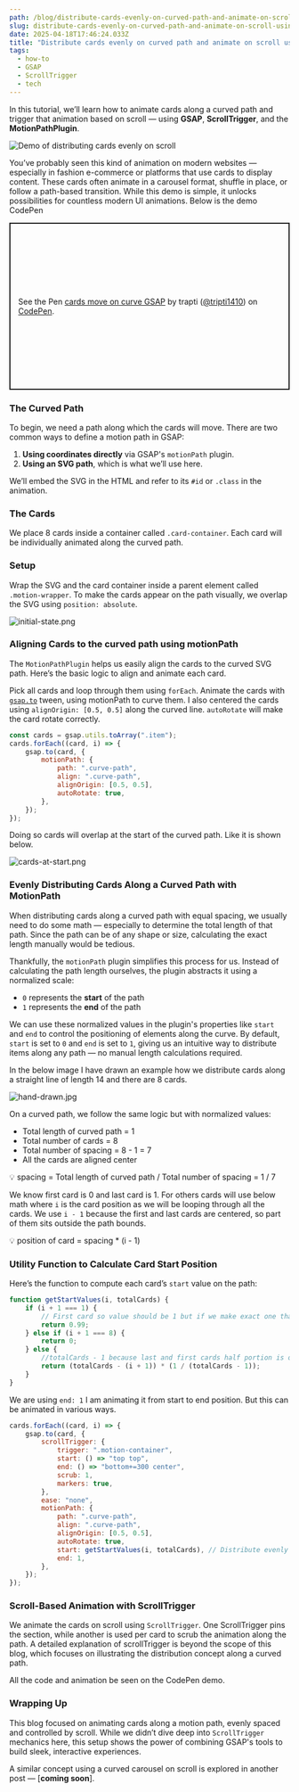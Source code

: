 ```yaml
---
path: /blog/distribute-cards-evenly-on-curved-path-and-animate-on-scroll-using-GSAP-plugins/
slug: distribute-cards-evenly-on-curved-path-and-animate-on-scroll-using-GSAP-plugins
date: 2025-04-18T17:46:24.033Z
title: "Distribute cards evenly on curved path and animate on scroll using GSAP plugins"
tags:
  - how-to
  - GSAP
  - ScrollTrigger
  - tech
---
```


In this tutorial, we’ll learn how to animate cards along a curved path and trigger that animation based on scroll — using **GSAP**, **ScrollTrigger**, and the **MotionPathPlugin**.

![Demo of distributing cards evenly on scroll](/assets/distribute-cards-evenly-on-curved-path/demo-distribute-cards-evenly.gif)

You’ve probably seen this kind of animation on modern websites — especially in fashion e-commerce or platforms that use cards to display content. These cards often animate in a carousel format, shuffle in place, or follow a path-based transition. While this demo is simple, it unlocks possibilities for countless modern UI animations. Below is the demo CodePen

<p class="codepen" data-height="300" data-slug-hash="XJWvBrY" data-pen-title="cards move on curve GSAP" data-user="tripti1410" style="height: 300px; box-sizing: border-box; display: flex; align-items: center; justify-content: center; border: 2px solid; margin: 1em 0; padding: 1em;">
  <span>See the Pen <a href="https://codepen.io/tripti1410/pen/XJWvBrY">
  cards move on curve GSAP</a> by trapti (<a href="https://codepen.io/tripti1410">@tripti1410</a>)
  on <a href="https://codepen.io">CodePen</a>.</span>
</p>
<script async src="https://public.codepenassets.com/embed/index.js"></script>

### The Curved Path

To begin, we need a path along which the cards will move. There are two common ways to define a motion path in GSAP:

1. **Using coordinates directly** via GSAP's `motionPath` plugin.
2. **Using an SVG path**, which is what we’ll use here.

We’ll embed the SVG in the HTML and refer to its `#id` or `.class` in the animation.

### The Cards

We place 8 cards inside a container called `.card-container`. Each card will be individually animated along the curved path.

### Setup

Wrap the SVG and the card container inside a parent element called `.motion-wrapper`. To make the cards appear on the path visually, we overlap the SVG using `position: absolute`.

![initial-state.png](/assets/distribute-cards-evenly-on-curved-path/initial-state.png)

### Aligning Cards to the curved path using motionPath

The `MotionPathPlugin` helps us easily align the cards to the curved SVG path. Here’s the basic logic to align and animate each card.

Pick all cards and loop through them using `forEach`. Animate the cards with [`gsap.to`](http://gsap.to) tween, using motionPath to curve them. I also centered the cards using `alignOrigin: [0.5, 0.5]` along the curved line. `autoRotate` will make the card rotate correctly.

```jsx
const cards = gsap.utils.toArray(".item");
cards.forEach((card, i) => {
	gsap.to(card, {
		motionPath: {
			path: ".curve-path",
			align: ".curve-path",
			alignOrigin: [0.5, 0.5],
			autoRotate: true,
		},
	});
});
```

Doing so cards will overlap at the start of the curved path. Like it is shown below.

![cards-at-start.png](/assets/distribute-cards-evenly-on-curved-path/cards-at-start.png)

### Evenly Distributing Cards Along a Curved Path with MotionPath

When distributing cards along a curved path with equal spacing, we usually need to do some math — especially to determine the total length of that path. Since the path can be of any shape or size, calculating the exact length manually would be tedious.

Thankfully, the `motionPath` plugin simplifies this process for us. Instead of calculating the path length ourselves, the plugin abstracts it using a normalized scale:

- `0` represents the **start** of the path
- `1` represents the **end** of the path

We can use these normalized values in the plugin's properties like `start` and `end` to control the positioning of elements along the curve. By default, `start` is set to `0` and `end` is set to `1`, giving us an intuitive way to distribute items along any path — no manual length calculations required.

In the below image I have drawn an example how we distribute cards along a straight line of length 14 and there are 8 cards.

![hand-drawn.jpg](/assets/distribute-cards-evenly-on-curved-path/hand-drawn.jpg)

On a curved path, we follow the same logic but with normalized values:

- Total length of curved path = 1
- Total number of cards = 8
- Total number of spacing = 8 - 1 = 7
- All the cards are aligned center

<aside>
💡 spacing = Total length of curved path / Total number of spacing = 1 / 7

</aside>

We know first card is 0 and last card is 1. For others cards will use below math where `i` is the card position as we will be looping through all the cards. We use `i - 1` because the first and last cards are centered, so part of them sits outside the path bounds.

<aside>
💡 position of card = spacing * (i - 1)

</aside>

### Utility Function to Calculate Card Start Position

Here’s the function to compute each card’s `start` value on the path:

```jsx
function getStartValues(i, totalCards) {
	if (i + 1 === 1) {
		// First card so value should be 1 but if we make exact one that autororate does not take effect so reduced it with marginal difference.
		return 0.99;
	} else if (i + 1 === 8) {
		return 0;
	} else {
		//totalCards - 1 because last and first cards half portion is out as we are aligning it from the center of the card
		return (totalCards - (i + 1)) * (1 / (totalCards - 1));
	}
}
```

We are using `end: 1` I am animating it from start to end position. But this can be animated in various ways.

```jsx
cards.forEach((card, i) => {
	gsap.to(card, {
		scrollTrigger: {
			trigger: ".motion-container",
			start: () => "top top",
			end: () => "bottom+=300 center",
			scrub: 1,
			markers: true,
		},
		ease: "none",
		motionPath: {
			path: ".curve-path",
			align: ".curve-path",
			alignOrigin: [0.5, 0.5],
			autoRotate: true,
			start: getStartValues(i, totalCards), // Distribute evenly along the path
			end: 1,
		},
	});
});
```

### Scroll-Based Animation with ScrollTrigger

We animate the cards on scroll using `ScrollTrigger`. One ScrollTrigger pins the section, while another is used per card to scrub the animation along the path. A detailed explanation of scrollTrigger is beyond the scope of this blog, which focuses on illustrating the distribution concept along a curved path.

All the code and animation be seen on the CodePen demo.

### Wrapping Up

This blog focused on animating cards along a motion path, evenly spaced and controlled by scroll. While we didn’t dive deep into `ScrollTrigger` mechanics here, this setup shows the power of combining GSAP's tools to build sleek, interactive experiences.

A similar concept using a curved carousel on scroll is explored in another post — [**coming soon**].
